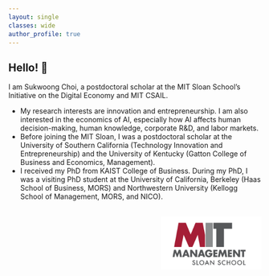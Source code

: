 ```yaml
---
layout: single
classes: wide
author_profile: true
---
```


## Hello! <span class="waving-hand">👋</span> 
I am Sukwoong Choi, a postdoctoral scholar at the MIT Sloan School’s Initiative on the Digital Economy and MIT CSAIL. 
+ My research interests are innovation and entrepreneurship. I am also interested in the economics of AI, especially how AI affects human decision-making, human knowledge, corporate R&D, and labor markets.
+ Before joining the MIT Sloan, I was a postdoctoral scholar at the University of Southern California (Technology Innovation and Entrepreneurship) and the University of Kentucky (Gatton College of Business and Economics, Management). 
+ I received my PhD from KAIST College of Business. During my PhD, I was a visiting PhD student at the University of California, Berkeley (Haas School of Business, MORS) and Northwestern University (Kellogg School of Management, MORS, and NICO). 

<br />
<img src="/assets/images/MIT_Logo.png" width="200" style="float:right">

